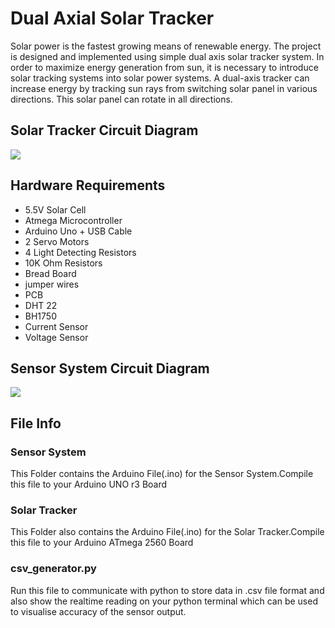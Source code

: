 <html>
  <h1>Dual Axial Solar Tracker</h1>
<p>Solar power is the fastest growing means of renewable energy. The project is designed and implemented using simple dual axis solar tracker system. In order to maximize energy generation from sun, it is necessary to introduce solar tracking systems into solar power systems. A dual-axis tracker can increase energy by tracking sun rays from switching solar panel in various directions. This solar panel can rotate in all directions.</p>
  <h2>Solar Tracker Circuit Diagram</h2>
  <img src="https://cdn.instructables.com/FLE/5Q6B/I6QD5WDR/FLE5Q6BI6QD5WDR.LARGE.jpg?auto=webp&width=1024&fit=bounds">
  <h2>Hardware Requirements</h2>
  <ul>
    <li>5.5V Solar Cell</li>
    <li>Atmega Microcontroller</li>
    <li>Arduino Uno + USB Cable</li>
    <li>2 Servo Motors</li>
    <li>4 Light Detecting Resistors</li>
    <li>10K Ohm Resistors</li>
    <li>Bread Board</li>
    <li>jumper wires</li>
    <li>PCB</li>
    <li>DHT 22</li>
    <li>BH1750</li>
    <li>Current Sensor</li>
    <li>Voltage Sensor</li>
    </ul>
  <h2>Sensor System Circuit Diagram</h2>
  <img src="https://i.ibb.co/r01KnXv/Screenshot-51.png">
  <h2>File Info</h2>
  <h3>Sensor System</h3>
  <p>This Folder contains the Arduino File(.ino) for the Sensor System.Compile this file to your Arduino UNO r3 Board</p>
  <h3>Solar Tracker</h3>
  <p>This Folder also contains the Arduino File(.ino) for the Solar Tracker.Compile this file to your Arduino ATmega 2560 Board</p>
  <h3>csv_generator.py</h3>
  <p>Run this file to communicate with python to store data in .csv file format and also show the realtime reading on your python terminal which can be used to visualise accuracy of the sensor output.<p> 
  
  
